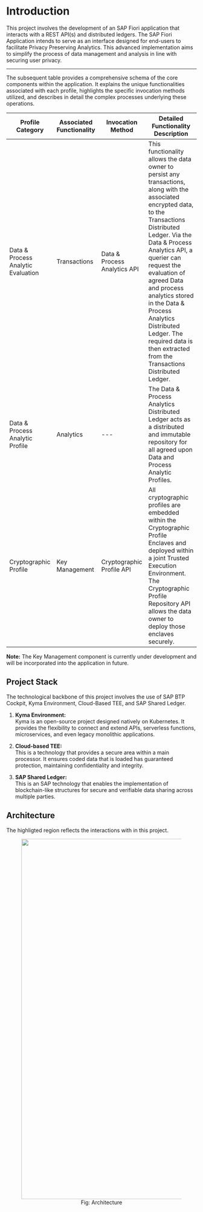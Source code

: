 # Introduction

This project involves the development of an SAP Fiori application that interacts with a REST API(s) and distributed ledgers. The SAP Fiori Application intends to serve as an interface designed for end-users to facilitate Privacy Preserving Analytics. This advanced implementation aims to simplify the process of data management and analysis in line with securing user privacy.

---
The subsequent table provides a comprehensive schema of the core components within the application. It explains the unique functionalities associated with each profile, highlights the specific invocation methods utilized, and describes in detail the complex processes underlying these operations.

| Profile Category | Associated Functionality | Invocation Method | Detailed Functionality Description |
| --- | --- | --- | ---|
| Data & Process Analytic Evaluation | Transactions | Data & Process Analytics API | This functionality allows the data owner to persist any transactions, along with the associated encrypted data, to the Transactions Distributed Ledger. Via the Data & Process Analytics API, a querier can request the evaluation of agreed Data and process analytics stored in the Data & Process Analytics Distributed Ledger. The required data is then extracted from the Transactions Distributed Ledger. |
| Data & Process Analytic Profile    | Analytics | --- | The Data & Process Analytics Distributed Ledger acts as a distributed and immutable repository for all agreed upon Data and Process Analytic Profiles. |
| Cryptographic Profile | Key Management | Cryptographic Profile API | All cryptographic profiles are embedded within the Cryptographic Profile Enclaves and deployed within a joint Trusted Execution Environment. The Cryptographic Profile Repository API allows the data owner to deploy those enclaves securely. |

**Note:** The Key Management component is currently under development and will be incorporated into the application in future.

## Project Stack
The technological backbone of this project involves the use of SAP BTP Cockpit, Kyma Environment, Cloud-Based TEE, and SAP Shared Ledger.

1. **Kyma Environment:**  
   Kyma is an open-source project designed natively on Kubernetes. It provides the flexibility to connect and extend APIs, serverless functions, microservices, and even legacy monolithic applications.

2. **Cloud-based TEE:**   
   This is a technology that provides a secure area within a main processor. It ensures coded data that is loaded has guaranteed protection, maintaining confidentiality and integrity.

3. **SAP Shared Ledger:**   
   This is an SAP technology that enables the implementation of blockchain-like structures for secure and verifiable data sharing across multiple parties.


## Architecture
The highligted region reflects the interactions with in this project.

<div style="text-align:center;">
    <figure>
        <img src="../Images/SNGA.png" alt="Architecture" width="950px">
        <figcaption>Fig: Architecture</figcaption>
    </figure>
</div>


 

